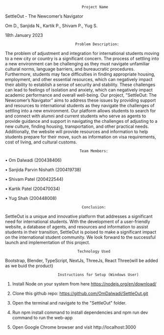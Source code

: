 
                                       Project Name

SettleOut - The Newcomer’s Navigator

Om D., Sanjida N., Kartik P., Shivam P., Yug S.

18th January 2023

                                    Problem Description:

The problem of adjustment and integration for international students moving to a new city or country is a significant concern. The process of settling into a new environment can be challenging as they must navigate unfamiliar cultural norms, language barriers, and bureaucratic procedures. Furthermore, students may face difficulties in finding appropriate housing,
employment, and other essential resources, which can negatively impact their ability to establish a sense of security and stability. These challenges can lead to feelings of isolation and anxiety, which can negatively impact academic performance and overall well-being. Our project, ”SettleOut: The Newcomer’s
Navigator” aims to address these issues by providing support and
resources to international students as they navigate the challenges of settling into a new environment. Our platform allows students to search for and connect with alumni and current students who serve as agents to provide guidance and support in navigating the challenges of adjusting to a new
culture, finding housing, transportation, and other practical needs. Additionally, the website will provide resources and information to help students prepare for their move, such as information on visa requirements, cost of living, and cultural customs.

                                      Team Members:
• Om Dalwadi (200438406)

• Sanjida Parvin Nishath (200419738)

• Shivam Patel (200422544)

• Kartik Patel (200470034)

• Yug Shah (200448008)

                                       Conclusion:
SettleOut is a unique and innovative platform that addresses a significant need for international students. With the development of a user-friendly website, a database of agents, and resources and information to assist students in their transition, SettleOut is poised to make a significant impact
on the international student community. We look forward to the successful launch and implementation of this project.

                                     Technology Used

Bootstrap, Blender, TypeScript, NextJs, ThreeJs, React Three(will be added as we buid the product)

                            Instructions for Setup (Windows User)
1) Install Node on your system from here https://nodejs.org/en/download/

2) Clone this github repo: https://github.com/OmDalwadi/SettleOut.git

3) Open the terminal and navigate to the "SettleOut" folder.

4) Run npm install command to install dependencies and npm run dev command to run the web-app

5) Open Google Chrome browser and visit http://localhost:3000